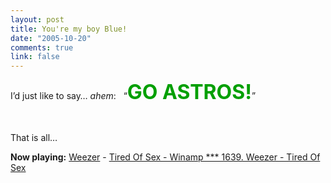 ```yaml
--- 
layout: post
title: You're my boy Blue!
date: "2005-10-20"
comments: true
link: false
---
```

<p>I&rsquo;d just like to say&hellip; <em>ahem</em>:&nbsp;&nbsp; &ldquo;<font color="#009f00" size="6"><strong>GO ASTROS!</strong></font>&rdquo;</p><p>&nbsp;</p><p>That is all&hellip;</p><p><strong>Now playing:</strong> <a href="http://phobos.apple.com/WebObjects/MZSearch.woa/wa/advancedSearchResults?artistTerm=Weezer">Weezer</a> - <a href="http://phobos.apple.com/WebObjects/MZSearch.woa/wa/advancedSearchResults?songTerm=Tired Of Sex - Winamp *** 1639. Weezer - Tired Of Sex&amp;artistTerm=Weezer">Tired Of Sex - Winamp *** 1639. Weezer - Tired Of Sex</a></p>
